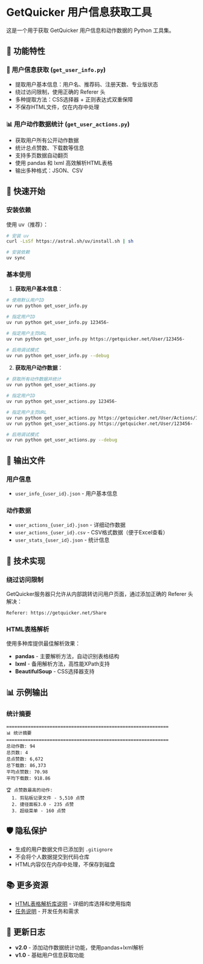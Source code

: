 # GetQuicker 用户信息获取工具

这是一个用于获取 GetQuicker 用户信息和动作数据的 Python 工具集。

## 🎯 功能特性

### 📝 用户信息获取 (`get_user_info.py`)
- 提取用户基本信息：用户名、推荐码、注册天数、专业版状态
- 绕过访问限制，使用正确的 Referer 头
- 多种提取方法：CSS选择器 + 正则表达式双重保障
- 不保存HTML文件，仅在内存中处理

### 📊 用户动作数据统计 (`get_user_actions.py`)
- 获取用户所有公开动作数据
- 统计总点赞数、下载数等信息
- 支持多页数据自动翻页
- 使用 pandas 和 lxml 高效解析HTML表格
- 输出多种格式：JSON、CSV

## 🚀 快速开始

### 安装依赖

使用 uv（推荐）：
```bash
# 安装 uv
curl -LsSf https://astral.sh/uv/install.sh | sh

# 安装依赖
uv sync
```

### 基本使用

1. **获取用户基本信息**：
```bash
# 使用默认用户ID
uv run python get_user_info.py

# 指定用户ID
uv run python get_user_info.py 123456-

# 指定用户主页URL
uv run python get_user_info.py https://getquicker.net/User/123456-

# 启用调试模式
uv run python get_user_info.py --debug
```

2. **获取用户动作数据**：
```bash
# 获取所有动作数据并统计
uv run python get_user_actions.py

# 指定用户ID
uv run python get_user_actions.py 123456-

# 指定用户主页URL
uv run python get_user_actions.py https://getquicker.net/User/Actions/123456-
uv run python get_user_actions.py https://getquicker.net/User/123456-

# 启用调试模式
uv run python get_user_actions.py --debug
```

## 📄 输出文件

### 用户信息
- `user_info_{user_id}.json` - 用户基本信息

### 动作数据
- `user_actions_{user_id}.json` - 详细动作数据
- `user_actions_{user_id}.csv` - CSV格式数据（便于Excel查看）
- `user_stats_{user_id}.json` - 统计信息

## 🔧 技术实现

### 绕过访问限制
GetQuicker服务器只允许从内部跳转访问用户页面，通过添加正确的 Referer 头解决：
```http
Referer: https://getquicker.net/Share
```

### HTML表格解析
使用多种库提供最佳解析效果：
- **pandas** - 主要解析方法，自动识别表格结构
- **lxml** - 备用解析方法，高性能XPath支持
- **BeautifulSoup** - CSS选择器支持

## 📊 示例输出

### 统计摘要
```
============================================================
📊 统计摘要
============================================================
总动作数: 94
总页数: 4
总点赞数: 6,672
总下载数: 86,373
平均点赞数: 70.98
平均下载数: 918.86

🏆 点赞数最高的动作:
  1. 剪贴板记录文件 - 5,510 点赞
  2. 捷径面板3.0 - 235 点赞
  3. 超级菜单 - 160 点赞
```

## 🛡️ 隐私保护

- 生成的用户数据文件已添加到 `.gitignore`
- 不会将个人数据提交到代码仓库
- HTML内容仅在内存中处理，不保存到磁盘

## 📚 更多资源

- [HTML表格解析库说明](HTML_TABLE_LIBRARIES.md) - 详细的库选择和使用指南
- [任务说明](task.md) - 开发任务和需求

## 🔄 更新日志

- **v2.0** - 添加动作数据统计功能，使用pandas+lxml解析
- **v1.0** - 基础用户信息获取功能
